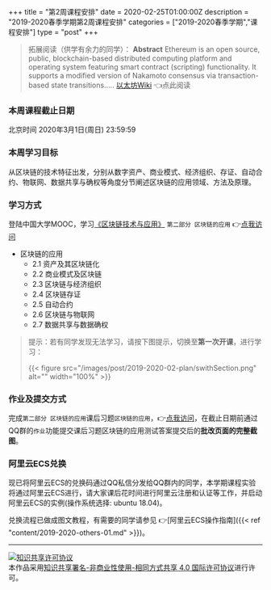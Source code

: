 +++
title = "第2周课程安排"
date = 2020-02-25T01:00:00Z
description = "2019-2020春季学期第2周课程安排"
categories = ["2019-2020春季学期","课程安排"]
type = "post"
+++

>拓展阅读（供学有余力的同学）： **Abstract** Ethereum is an open source, public, blockchain-based distributed computing platform and operating system featuring smart contract (scripting) functionality. It supports a modified version of Nakamoto consensus via transaction-based state transitions.....
> [以太坊Wiki](https://github.com/ethereum/wiki/wiki) 👈点此阅读

### 本周课程截止日期
北京时间 2020年3月1日(周日) 23:59:59

### 本周学习目标
从区块链的技术特征出发，分别从数字资产、商业模式、经济组织、存证、自动合约、物联网、数据共享与确权等角度分节阐述区块链的应用领域、方法及原理。

### 学习方式
登陆中国大学MOOC，学习[《区块链技术与应用》](https://www.icourse163.org/course/SWJTU-1207109825?tid=1207475232) `第二部分 区块链的应用` 👉[点我访问](https://www.icourse163.org/course/SWJTU-1207109825?tid=1207475232)

- 区块链的应用
  - 2.1 资产及其区块链化
  - 2.2 商业模式及区块链
  - 2.3 区块链与经济组织
  - 2.4 区块链存证
  - 2.5 自动合约
  - 2.6 区块链与物联网
  - 2.7 数据共享与数据确权

> 提示：若有同学发现无法学习，请按下图提示，切换至**第一次开课**，进行学习：
>
>  {{< figure src="/images/post/2019-2020-02-plan/swithSection.png"  alt="" width="100%"  >}}

### 作业及提交方式

完成`第二部分 区块链的应用`课后习题`区块链的应用`，👉[点我访问](https://www.icourse163.org/learn/SWJTU-1207109825?tid=1207475232#/learn/quiz?id=1221314402)，在截止日期前通过QQ群的`作业`功能提交课后习题区块链的应用测试答案提交后的**批改页面的完整截图**。

### 阿里云ECS兑换
现已将阿里云ECS的兑换码通过QQ私信分发给QQ群内的同学，本学期课程实验将通过阿里云ECS进行，请大家课后花时间进行阿里云注册和认证等工作，并启动阿里云ECS的实例(操作系统选择: ubuntu 18.04)。

兑换流程已做成图文教程，有需要的同学请参见  👉[阿里云ECS操作指南]({{< ref "content/2019-2020-others-01.md" >}})。

---
<a rel="license" href="http://creativecommons.org/licenses/by-nc-sa/4.0/"><img alt="知识共享许可协议" style="border-width:0" src="https://i.creativecommons.org/l/by-nc-sa/4.0/88x31.png" /></a><br />本作品采用<a rel="license" href="http://creativecommons.org/licenses/by-nc-sa/4.0/">知识共享署名-非商业性使用-相同方式共享 4.0 国际许可协议</a>进行许可。
